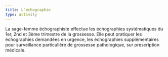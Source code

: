 ```yaml
---
title: L'échographie
type: activity
---
```


La sage-femme échographiste effectue les échographies systématiques du 1er, 2nd et 3ème trimestre de la grossesse. Elle peut pratiquer les échographies demandées en urgence, les échographies supplémentaires pour surveillance particulière de grossesse pathologique, sur prescription médicale.
